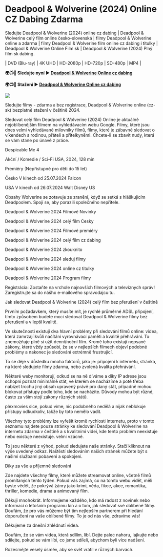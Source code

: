 # Deadpool & Wolverine (2024) Online CZ Dabing Zdarma

Sledujte Deadpool & Wolverine (2024) online cz dabing | Deadpool & Wolverine celý film online česko-slovenská | filmy Deadpool & Wolverine online a zdarma | filmy Deadpool & Wolverine film online cz dabing i titulky | Deadpool & Wolverine Online Film sk | Deadpool & Wolverine (2024) Plný film sk dabing.

| DVD (Blu-ray) | 4K UHD | HD-2080p | HD-720p | SD-480p | MP4 |

**🌍📺📱 Sledujte nyní ▶️ [Deadpool & Wolverine Online cz dabing](https://plexmovies.org/cs/movie/533535)**

**🌍📺📱 Stažení ▶️ [Deadpool & Wolverine Online cz dabing](https://plexmovies.org/cs/movie/533535)**

<img src="https://image.tmdb.org/t/p/original/dvBCdCohwWbsP5qAaglOXagDMtk.jpg" />

Sledujte filmy - zdarma a bez registrace, Deadpool & Wolverine online (cz-sk) bezplatné stažení v češtině 2024.

Sledovat celý film Deadpool & Wolverine (2024) Online je aktuálně nejoblíbenějším filmem na vyhledávacím webu Google. Filmy, které jsou dnes velmi vyhledávané milovníky filmů, filmy, které je zábavné sledovat o víkendech s rodinou, přáteli a přítelkyněmi. Chcete-li se zbavit nudy, která se vám stane po únavě z práce.

Despicable Me 4

Akční / Komedie / Sci-Fi
USA, 2024, 128 min

Premiéry (Nepřístupné pro děti do 15 let)

Česko V kinech od 25.07.2024 Falcon

USA V kinech od 26.07.2024 Walt Disney US

Obsahy
Wolverine se zotavuje ze zranění, když se setká s hláškujícím Deadpoolem. Spojí se, aby porazili společného nepřítele.

Deadpool & Wolverine 2024 Filmové Novinky

Deadpool & Wolverine 2024 celý film Cesky

Deadpool & Wolverine 2024 Filmové premiéry

Deadpool & Wolverine 2024 celý film cz dabing

Deadpool & Wolverine 2024 zkouknito

Deadpool & Wolverine 2024 sleduj filmy

Deadpool & Wolverine 2024 online cz titulky

Deadpool & Wolverine 2024 Program filmy

Registrácia: Zostaňte na vrchole najnovších filmových a televíznych správ! Zaregistrujte sa do nášho e-mailového spravodajcu tu.

Jak sledovat Deadpool & Wolverine (2024) celý film bez přerušení v češtině

Prvním požadavkem, který musíte mít, je rychlé průměrné ADSL připojení, tímto způsobem budete moci sledovat Deadpool & Wolverine filmy bez přerušení a v lepší kvalitě.

Ve skutečnosti existují dva hlavní problémy při sledování filmů online: videa, která zamrzají kvůli načítání vyrovnávací paměti a kvalitě přehrávání. To znemožňuje plně si užít denní/noční film. Kromě toho existují nepsané zákony, které vždy způsobí, že se v nejlepších filmech objeví podobné problémy a nakonec je sledování extrémně frustrující.

To se děje v důsledku mnoha faktorů, jako je: připojení k internetu, stránka, na které sledujete filmy zdarma, nebo zvolená kvalita přehrávání.

Některé weby monitorují, odkud se na ně díváme a díky IP adrese jsou schopni poznat minimálně stát, ve kterém se nacházíme a poté třeba nabízet trochu jiný obsah upravený právě pro daný stát, případně mohou blokovat přístupy podle toho, kde se nacházíte. Důvody mohou být různé, často za vším stojí zákony různých států.

plexmovies sice, pokud víme, nic podobného nedělá a nijak neblokuje přístupy odkudkoliv, takže by toto nemělo vadit.

Všechny tyto problémy lze vyřešit kromě rychlosti internetu, proto v tomto seznamu najdete pouze stránky ke sledování Deadpool & Wolverine na internetu zdarma v češtině a s kvalitními videi, kde tento problém neexistuje nebo existuje neexistuje. velmi vzácné.

To jsou některé z výhod, pokud sledujete naše stránky. Stačí kliknout na výše uvedený odkaz. Naštěstí sledováním našich stránek můžete být s našimi službami pobaveni a spokojeni.

Díky za vše a příjemné sledování

Zde najdete všechny filmy, které můžete streamovat online, včetně filmů promítaných tento týden. Pokud vás zajímá, co na tomto webu vidět, měli byste vědět, že pokrývá žánry jako krimi, věda, fikce, akce, romantika, thriller, komedie, drama a animovaný film.

Děkuji mnohokrát. Informujeme každého, kdo má radost z novinek nebo informací o letošním programu kin a o tom, jak sledovat své oblíbené filmy. Doufám, že pro vás můžeme být tím nejlepším partnerem při hledání doporučení na vaše oblíbené filmy. To je od nás vše, zdravíme vás!

Děkujeme za dnešní zhlédnutí videa.

Doufám, že se vám videa, která sdílím, líbí. Dejte palec nahoru, lajkujte nebo sdílejte, pokud se vám líbí, co jsme sdíleli, abychom byli více nadšení.

Rozesmějte veselý úsměv, aby se svět vrátil v různých barvách.
